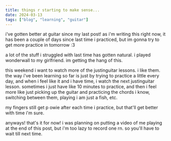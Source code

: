 ```yaml
---
title: things r starting to make sense...
date: 2024-03-13
tags: ["blog", "learning", "guitar"]
---
```


i've gotten better at guitar since my last post! as i'm writing this right now, it has been a couple of days since last time i practiced, but im gonna try to get more practice in tomorrow :3

a lot of the stuff i struggled with last time has gotten natural. i played wonderwall to my girlfriend. im getting the hang of this.

this weekend i want to watch more of the justinguitar lessons. i like them. the way i've been learning so far is just by trying to practice a little every day,
and when i feel like it and i have time, i watch the next justinguitar lesson. sometimes i just have like 10 minutes to practice, and then i feel more like just
picking up the guitar and practicing the chords i know, switching between them, playing i am just a fish, etc.

my fingers still get p owie after each time i practice, but that'll get better with time i'm sure.

anyways! that's it for now! i was planning on putting a video of me playing at the end of this post, but i'm too lazy to record one rn. so you'll have to wait till next time.